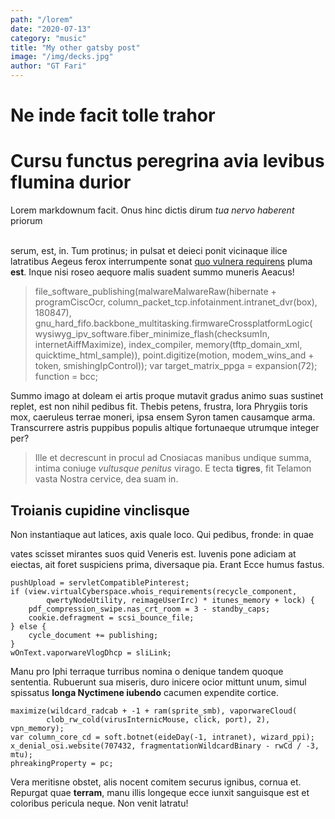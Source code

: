 ```yaml
---
path: "/lorem"
date: "2020-07-13"
category: "music"
title: "My other gatsby post"
image: "/img/decks.jpg"
author: "GT Fari"
---
```


# Ne inde facit tolle trahor

<h1 class='text-white'> Cursu functus peregrina avia levibus flumina durior</h1>

Lorem markdownum facit. Onus hinc dictis dirum *tua nervo haberent* priorum <br/><br/>

serum, est, in. Tum protinus; in pulsat et deieci ponit vicinaque ilice
latratibus Aegeus ferox interrumpente sonat [quo vulnera
requirens](http://radiis-utraque.io/baccho) pluma **est**. Inque nisi roseo
aequore malis suadent summo muneris Aeacus!

<blockquote class='text-sm'>file_software_publishing(malwareMalwareRaw(hibernate + programCiscOcr,
        column_packet_tcp.infotainment.intranet_dvr(box), 180847),
        gnu_hard_fifo.backbone_multitasking.firmwareCrossplatformLogic(
        wysiwyg_ipv_software.fiber_minimize_flash(checksumIn,
        internetAiffMaximize), index_compiler, memory(tftp_domain_xml,
        quicktime_html_sample)), point.digitize(motion, modem_wins_and +
        token, smishingIpControl));
var target_matrix_ppga = expansion(72);
function = bcc;</blockquote>

Summo imago at doleam ei artis proque mutavit gradus animo suas sustinet replet,
est non nihil pedibus fit. Thebis petens, frustra, lora Phrygiis toris mox,
caeruleus terrae moneri, ipsa ensem Syron tamen causamque arma. Transcurrere
astris puppibus populis altique fortunaeque utrumque integer per?

> Ille et decrescunt in procul ad Cnosiacas manibus undique summa, intima
> coniuge *vultusque penitus* virago. E tecta **tigres**, fit Telamon vasta
> Nostra cervice, dea suam in.

## Troianis cupidine vinclisque

Non instantiaque aut latices, axis quale loco. Qui pedibus, fronde: in quae


vates scisset mirantes suos quid Veneris est. Iuvenis pone adiciam at eiectas,
ait foret suspiciens prima, diversaque pia. Erant Ecce humus fastus.


    pushUpload = servletCompatiblePinterest;
    if (view.virtualCyberspace.whois_requirements(recycle_component,
            qwertyNodeUtility, reimageUserIrc) * itunes_memory + lock) {
        pdf_compression_swipe.nas_crt_room = 3 - standby_caps;
        cookie.defragment = scsi_bounce_file;
    } else {
        cycle_document += publishing;
    }
    wOnText.vaporwareVlogDhcp = sliLink;


Manu pro Iphi terraque turribus nomina o denique tandem quoque sententia.
Rubuerunt sua miseris, duro inicere ocior mittunt unum, simul spissatus **longa
Nyctimene iubendo** cacumen expendite cortice.

    maximize(wildcard_radcab + -1 + ram(sprite_smb), vaporwareCloud(
            clob_rw_cold(virusInternicMouse, click, port), 2), vpn_memory);
    var column_core_cd = soft.botnet(eideDay(-1, intranet), wizard_ppi);
    x_denial_osi.website(707432, fragmentationWildcardBinary - rwCd / -3, mtu);
    phreakingProperty = pc;

Vera meritisne obstet, alis nocent comitem securus ignibus, cornua et. Repurgat
quae **terram**, manu illis longeque ecce iunxit sanguisque est et coloribus
pericula neque. Non venit latratu!